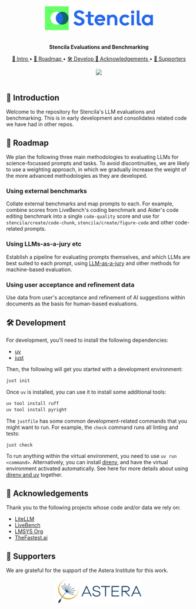 <div align="center">
  <img src="docs/images/stencila.png" alt="Stencila" width=300>
</div>
<br>

<p align="center">
  <strong>Stencila Evaluations and Benchmarking</strong>
</p>

<p align="center">
  <a href="#-introduction">
    👋 Intro
  </a> •
  <a href="#-roadmap">
    🚴 Roadmap
  </a> •
  <a href="#%EF%B8%8F-development">
    🛠️ Develop
  </a>
  <a href="#-acknowledgements">
    🙏 Acknowledgements
  </a> •
  <a href="#-supporters">
    💖 Supporters
  </a>
</p>

<div align="center">
  <a href="https://discord.gg/GADr6Jv">
    <img src="https://img.shields.io/discord/709952324356800523.svg?logo=discord&style=for-the-badge&color=1d3bd1&logoColor=66ff66&labelColor=3219a8">
  </a>
</div>
<br>

## 👋 Introduction

Welcome to the repository for Stencila's LLM evaluations and benchmarking. This is in early development and consolidates related code we have had in other repos.

## 🚴 Roadmap

We plan the following three main methodologies to evaluating LLMs for science-focussed prompts and tasks. To avoid discontinuities, we are likely to use a weighting approach, in which we gradually increase the weight of the more advanced methodologies as they are developed.

### Using external benchmarks

Collate external benchmarks and map prompts to each. For example, combine scores from LiveBench's coding benchmark and Aider's code editing benchmark into a single `code-quality` score and use for `stencila/create/code-chunk`, `stencila/create/figure-code` and other code-related prompts.

### Using LLMs-as-a-jury etc

Establish a pipeline for evaluating prompts themselves, and which LLMs are best suited to each prompt, using [LLM-as-a-jury](https://arxiv.org/abs/2404.18796) and other methods for machine-based evaluation.

### Using user acceptance and refinement data

Use data from user's acceptance and refinement of AI suggestions within documents as the basis for human-based evaluations.

## 🛠️ Development

For development, you’ll need to install the following dependencies:

- [uv][uv]
- [just][just]

Then, the following will get you started with a development environment:

```sh
just init
```

Once `uv` is installed, you can use it to install some additional tools:

```sh
uv tool install ruff
uv tool install pyright
```

The `justfile` has some common development-related commands that you might want to run.
For example, the `check` command runs all linting and tests:

```sh
just check
```

To run anything within the virtual environment, you need to use `uv run <command>`.
Alternatively, you can install [direnv], and have the virtual environment activated automatically.
See here for more details about using [direnv and uv][uv-direnv] together.

## 🙏 Acknowledgements

Thank you to the following projects whose code and/or data we rely on:

- [LiteLLM][litellm]
- [LiveBench][livebench]
- [LMSYS Org][lmsys]
- [TheFastest.ai][fastestai]

## 💖 Supporters

We are grateful for the support of the Astera Institute for this work.

<p align="center"><a href="https://astera.org/"><img src="docs/images/astera.png" height="70"></img></a><p>

[direnv]: https://direnv.net/
[fastestai]: https://thefastest.ai/
[just]: https://github.com/casey/just
[litellm]: https://github.com/BerriAI/litellm
[livebench]: https://livebench.ai/
[lmsys]: https://lmsys.org/
[uv]: https://docs.astral.sh/uv/
[uv-direnv]: https://github.com/direnv/direnv/wiki/Python#uv
